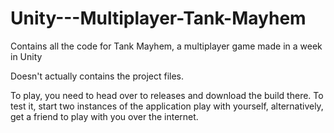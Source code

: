 # Unity---Multiplayer-Tank-Mayhem
Contains all the code for Tank Mayhem, a multiplayer game made in a week in Unity

Doesn't actually contains the project files.

To play, you need to head over to releases and download the build there. To test it, start two instances of the application
play with yourself, alternatively, get a friend to play with you over the internet.
